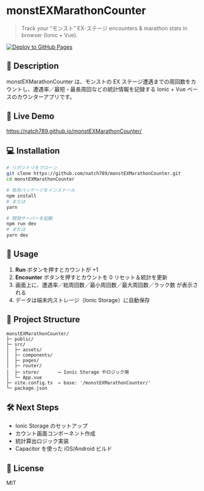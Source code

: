 # monstEXMarathonCounter

> Track your “モンスト” EX-ステージ encounters & marathon stats in browser (Ionic + Vue).

[![Deploy to GitHub Pages](https://github.com/<ユーザ名>/monstEXMarathonCounter/actions/workflows/gh-pages.yml/badge.svg)](https://github.com/<ユーザ名>/monstEXMarathonCounter/actions/workflows/gh-pages.yml)

## 📝 Description

monstEXMarathonCounter は、モンストの EX ステージ遭遇までの周回数をカウントし、遭遇率／最短・最長周回などの統計情報を記録する Ionic + Vue ベースのカウンターアプリです。

## 🚀 Live Demo

https://natch789.github.io/monstEXMarathonCounter/

## 💻 Installation

```bash
# リポジトリをクローン
git clone https://github.com/natch789/monstEXMarathonCounter.git
cd monstEXMarathonCounter

# 依存パッケージをインストール
npm install
# または
yarn

# 開発サーバーを起動
npm run dev
# または
yarn dev
```

## 🔧 Usage

1. **Run** ボタンを押すとカウントが +1  
2. **Encounter** ボタンを押すとカウントを 0 リセット＆統計を更新  
3. 画面上に、遭遇率／総周回数／最小周回数／最大周回数／ラック数 が表示される  
4. データは端末内ストレージ（Ionic Storage）に自動保存

## 📁 Project Structure

```
monstEXMarathonCounter/
├─ public/
├─ src/
│  ├─ assets/
│  ├─ components/
│  ├─ pages/
│  ├─ router/
│  ├─ store/       ← Ionic Storage やロジック用
│  └─ App.vue
├─ vite.config.ts  ← base: '/monstEXMarathonCounter/'
└─ package.json
```

## 🛠️ Next Steps

- Ionic Storage のセットアップ  
- カウント画面コンポーネント作成  
- 統計算出ロジック実装  
- Capacitor を使った iOS/Android ビルド  

## 🔖 License

MIT
